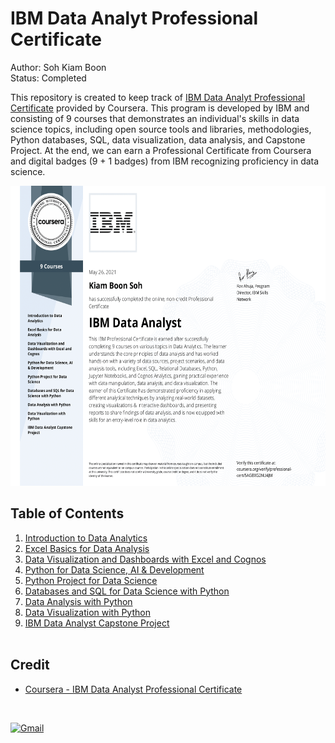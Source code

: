 # IBM Data Analyt Professional Certificate

Author: Soh Kiam Boon<br>
Status: Completed

This repository is created to keep track of [IBM Data Analyt Professional Certificate](https://www.coursera.org/professional-certificates/ibm-data-analyst) provided by Coursera. This program is developed by IBM and consisting of 9 courses that demonstrates an individual's skills in data science topics, including open source tools and libraries, methodologies, Python databases, SQL, data visualization, data analysis, and Capstone Project. At the end, we can earn a Professional Certificate from Coursera and digital badges (9 + 1 badges) from IBM recognizing proficiency in data science.

<p align="center">
<img src="https://raw.githubusercontent.com/kiamboon/IBM-Data-Analyst-Professional-Certificate/main/Certificates/Coursera%20(IBM)%20-%20IBM%20Data%20Analyst%20Professional%20Certificate-1.png" width="650" height="480"/></p>



## Table of Contents

1. [Introduction to Data Analytics](https://github.com/kiamboon/IBM-Data-Analyst-Professional-Certificate/tree/main/01.%20Introduction%20to%20Data%20Analytics)
2. [Excel Basics for Data Analysis](https://github.com/kiamboon/IBM-Data-Analyst-Professional-Certificate/tree/main/02.%20%20Excel%20Basics%20for%20Data%20Analysis)
3. [Data Visualization and Dashboards with Excel and Cognos](https://github.com/kiamboon/IBM-Data-Analyst-Professional-Certificate/tree/main/03.%20Data%20Visualization%20and%20Dashboards%20with%20Excel%20and%20Cognos)
4. [Python for Data Science, AI & Development](https://github.com/kiamboon/IBM-Data-Analyst-Professional-Certificate/tree/main/04.%20Python%20for%20Data%20Science%2C%20AI%20%26%20Development)
5. [Python Project for Data Science](https://github.com/kiamboon/IBM-Data-Analyst-Professional-Certificate/tree/main/05.%20%20Python%20Project%20for%20Data%20Science)
6. [Databases and SQL for Data Science with Python](https://github.com/kiamboon/IBM-Data-Analyst-Professional-Certificate/tree/main/06.%20Databases%20and%20SQL%20for%20Data%20Science%20with%20Python)
7. [Data Analysis with Python](https://github.com/kiamboon/IBM-Data-Analyst-Professional-Certificate/tree/main/07.%20%20Data%20Analysis%20with%20Python)
8. [Data Visualization with Python](https://github.com/kiamboon/IBM-Data-Analyst-Professional-Certificate/tree/main/08.%20Data%20Visualization%20with%20Python)
9. [IBM Data Analyst Capstone Project](https://github.com/kiamboon/IBM-Data-Analyst-Professional-Certificate/tree/main/09.%20%20IBM%20Data%20Analyst%20Capstone%20Project)<br><br>



## Credit
* [Coursera - IBM Data Analyst Professional Certificate](https://www.coursera.org/professional-certificates/ibm-data-analyst#courses)

<br>

[![Gmail](https://img.shields.io/badge/Back%20to-Kiam%20Boon's%20Profile-darkorange?style=flat-square)](https://github.com/kiamboon/Profile)

